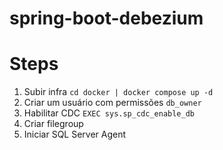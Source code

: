 # spring-boot-debezium

# Steps
1. Subir infra `cd docker | docker compose up -d`
2. Criar um usuário com permissões `db_owner`
3. Habilitar CDC `EXEC sys.sp_cdc_enable_db`
4. Criar filegroup 
5. Iniciar SQL Server Agent